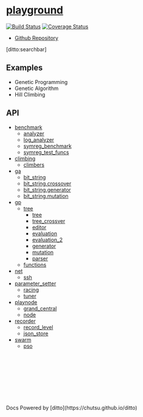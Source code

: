 # [playground]()
[![Build Status](https://travis-ci.org/chutsu/playground.png)][1]
[![Coverage Status](https://coveralls.io/repos/chutsu/playground/badge.png)][2]

- [Github Repository](http://github.com/chutsu/playground/)

[ditto:searchbar]


## Examples
- Genetic Programming
- Genetic Algorithm
- Hill Climbing


## API
- [benchmark](#docs/api/benchmark/benchmark)
    - [analyzer](#docs/api/benchmark/analyzer)
    - [log_analyzer](#docs/api/benchmark/log_analyzer)
    - [symreg_benchmark](#docs/api/benchmark/symreg_benchmark)
    - [symreg_test_funcs](#docs/api/benchmark/symreg_test_funcs)
- [climbing](#docs/api/climbing/climbing)
    - [climbers](#docs/api/climbing/climbers)
- [ga](#docs/api/ga/ga)
    - [bit_string](#docs/api/ga/bit_string)
    - [bit_string.crossover](#docs/api/ga/bit_string.crossover)
    - [bit_string.generator](#docs/api/ga/bit_string.generator)
    - [bit_string.mutation](#docs/api/ga/bit_string.mutation)
- [gp](#docs/api/gp/gp)
    - [tree](#docs/api/gp/tree)
        - [tree](#docs/api/gp/tree/tree)
        - [tree_crossver](#docs/api/gp/tree/crossover)
        - [editor](#docs/api/gp/tree/editor)
        - [evaluation](#docs/api/gp/tree/evaluation)
        - [evaluation_2](#docs/api/gp/tree/evaluation_2)
        - [generator](#docs/api/gp/tree/generator)
        - [mutation](#docs/api/gp/tree/mutation)
        - [parser](#docs/api/gp/tree/parser)
    - [functions](#docs/api/gp/functions)
- [net](#docs/api/net/net)
    - [ssh](#docs/api/net/ssh)
- [parameter_setter](#docs/api/parameter_setter/parameter_setter)
    - [racing](#docs/api/parameter_setter/racing)
    - [tuner](#docs/api/parameter_setter/tuner)
- [playnode](#docs/api/playnode/playnode)
    - [grand_central](#docs/api/playnode/grand_central)
    - [node](#docs/api/playnode/node)
- [recorder](#docs/api/recorder/recorder)
    - [record_level](#docs/api/recorder/record_level)
    - [json_store](#docs/api/recorder/json_store)
- [swarm](#docs/api/swarm/swarm)
    - [pso](#docs/api/swarm/pso)


<div style="margin-top: 30%"></div>
Docs Powered by [ditto](https://chutsu.github.io/ditto)

[1]: https://travis-ci.org/chutsu/playground
[2]: https://coveralls.io/r/chutsu/playground
